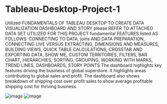 # Tableau-Desktop-Project-1
Utilized FUNDAMENTALS OF TABLEAU DESKTOP TO CREATE DATA VISUALIZATION DASHBOARD AND STORY
please REFER TO ATTACHED DATA SET UTILIZED FOR THIS PROJECT 
fundamental FEATURES listed AS FOLLOWS: CONNECTING TO DATA, joins AND DATA PREPARATION, CONNECTING LIVE VERSUS EXTRACTING, DIMENSIONS AND MEASURES, BUILDING VIEWS, QUICK TABLE CALCULATIONS, CROSSTAB AND EXPORTING DATA, SHOW ME, CUSTOM TERRITORIES, FILTERS, BAR CHART, HIERARCHIES, SORTING, GROUPING, WORKING WITH MARKS, TREND LINES, DASHBOARDS, STORY POINTS
The dashboard highlights key features driving the business of global superstore. It highlights areas contributing to global sales and profit. 
The dashboard also shows breakdown of shipping cost over profit sales to show average profitable shipping cost for thriving business. 

![image](https://user-images.githubusercontent.com/75600348/112736557-d6261200-8f10-11eb-9b9c-4ab665acdb28.png)
![image](https://user-images.githubusercontent.com/75600348/112736569-ec33d280-8f10-11eb-90af-5b0876a729a5.png)
